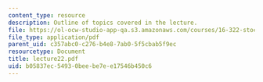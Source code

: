 ```yaml
---
content_type: resource
description: Outline of topics covered in the lecture.
file: https://ol-ocw-studio-app-qa.s3.amazonaws.com/courses/16-322-stochastic-estimation-and-control-fall-2004/b05837ec54930beebe7ee17546b450c6_lecture22.pdf
file_type: application/pdf
parent_uid: c357abc0-c276-b4e8-7ab0-5f5cbab5f9ec
resourcetype: Document
title: lecture22.pdf
uid: b05837ec-5493-0bee-be7e-e17546b450c6
---
```

